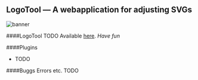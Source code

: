 ## LogoTool — A webapplication for adjusting SVGs
![banner](http://joep.pieterbos.me/logotool/images/logotool_banner.png)

####LogoTool
TODO
Available [here](http://joep.pieterbos.me/logotool).
*Have fun*

####Plugins
* TODO



####Buggs Errors etc.
TODO

